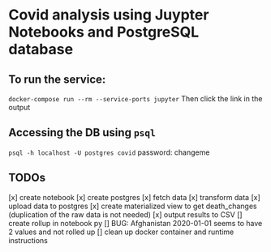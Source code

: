 # Covid analysis using Juypter Notebooks and PostgreSQL database 

## To run the service:
`docker-compose run --rm --service-ports jupyter`
Then click the link in the output

## Accessing the DB using `psql`
`psql -h localhost -U postgres covid`
password: changeme

## TODOs
[x] create notebook
[x] create postgres
[x] fetch data
[x] transform data 
[x] upload data to postgres
[x] create materialized view to get death_changes (duplication of the raw data is not needed)
[x] output results to CSV
[] create rollup in notebook py
[] BUG: Afghanistan	2020-01-01	seems to have 2 values and not rolled up
[] clean up docker container and runtime instructions 